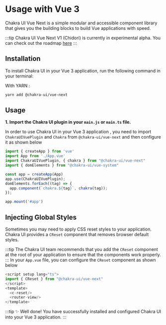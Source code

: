# Usage with Vue 3

Chakra UI Vue Next is a simple modular and accessible component library that gives you the building blocks to build Vue applications with speed.

:::tip
Chakra UI Vue Next V1 (Chidori) is currently in experimental alpha. You can check out the roadmap [here](https://www.notion.so/4517ba273ef3409d8e0e9ec3d121f6c1?v=ce00244a41b74b79b4d01ee4c3aa61ec)
:::

## Installation

To install Chakra UI in your Vue 3 application, run the following command in your terminal: 

With YARN : 

```bash
yarn add @chakra-ui/vue-next
```

## Usage

**1. Import the Chakra UI plugin in your `main.js` or `main.ts` file.**

In order to use Chakra UI in your Vue 3 application , you need to import `ChakraUIVuePlugin` and `Chakra` from `@chakra-ui/vue-next` and then configure it as shown below 

```js
import { createApp } from 'vue'
import App from './App.vue'
import ChakraUIVuePlugin, { chakra } from "@chakra-ui/vue-next"
import { domElements } from "@chakra-ui/vue-system"

const app = createApp(App)
app.use(ChakraUIVuePlugin);
domElements.forEach((tag) => {
  app.component(`chakra.${tag}`, chakra(tag));
});

app.mount('#app')
```

## Injecting Global Styles

Sometimes you may need to apply CSS reset styles to your application. Chakra UI provides a `CReset` component that removes browser default styles.

:::tip
The Chakra UI team recommends that you add the `CReset` component at the root of your application to ensure that the components work properly.
:::
In your `App.vue` file, you can configure the `CReset` component as shown below

```js
<script setup lang="ts">
import { CReset } from "@chakra-ui/vue-next"
</script>
<template>
  <c-reset/>
  <router-view/>
</template>
```
:::tip
:sparkles: Well done! You have successfully installed and configured Chakra UI into your Vue 3 application.
:::